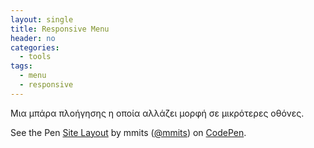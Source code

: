 ```yaml
---
layout: single
title: Responsive Menu
header: no
categories:
  - tools
tags:
  - menu
  - responsive
---
```


Μια μπάρα πλοήγησης η οποία αλλάζει μορφή σε μικρότερες οθόνες.

<p data-height="265" data-theme-id="0" data-slug-hash="PxEPpK" data-default-tab="css,result" data-user="mmits" data-pen-title="Site Layout" class="codepen">See the Pen <a href="https://codepen.io/mmits/pen/PxEPpK/">Site Layout</a> by mmits (<a href="https://codepen.io/mmits">@mmits</a>) on <a href="https://codepen.io">CodePen</a>.</p>
<script async src="https://static.codepen.io/assets/embed/ei.js"></script>
